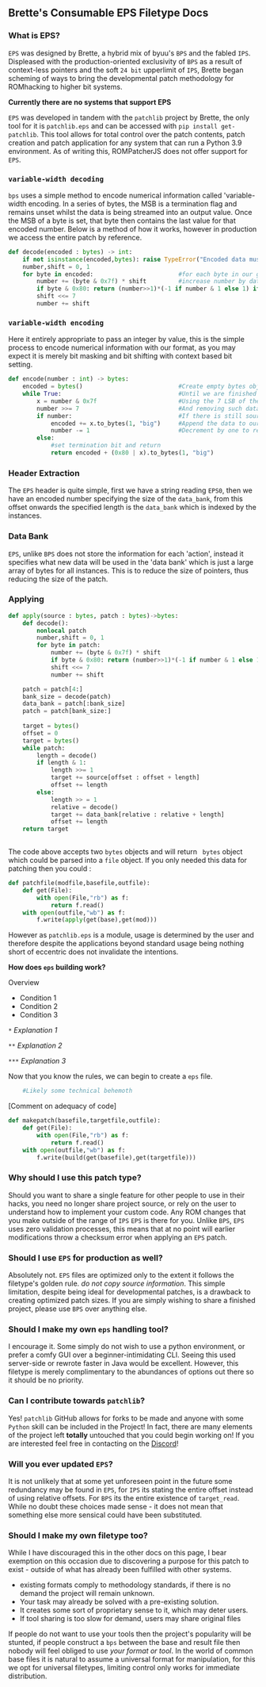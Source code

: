 ## **Brette's Consumable EPS Filetype Docs**

### What is EPS?

`EPS` was designed by Brette, a hybrid mix of byuu's `BPS` and the fabled `IPS`. Displeased with the production-oriented exclusivity of `BPS` as a result of context-less pointers and the soft `24 bit` upperlimit of `IPS`, Brette began scheming of ways to bring the developmental patch methodology for ROMhacking to higher bit systems. 

**Currently there are no systems that support EPS**

`EPS` was developed in tandem with the `patchlib` project by Brette, the only tool for it is `patchlib.eps` and can be accessed with `pip install get-patchlib`. This tool allows for total control over the patch contents, patch creation and patch application for any system that can run a Python 3.9 environment. As of writing this, ROMPatcherJS does not offer support for `EPS`.

### `variable-width decoding`
`bps` uses a simple method to encode numerical information called 'variable-width encoding. In a series of bytes, the MSB is a termination flag and remains unset whilst the data is being streamed into an output value. Once the MSB of a byte is set, that byte then contains the last value for that encoded number. Below is a method of how it works, however in production we access the entire patch by reference.
```python
def decode(encoded : bytes) -> int:
    if not isinstance(encoded,bytes): raise TypeError("Encoded data must be bytes object")
    number,shift = 0, 1
    for byte in encoded:					    #for each byte in our given data
        number += (byte & 0x7f) * shift		    #increase number by data bits
        if byte & 0x80: return (number>>1)*(-1 if number & 1 else 1) if signed else number				    #return if termination bytes set
        shift <<= 7
        number += shift
```
### `variable-width encoding`
Here it entirely appropriate to pass an integer by value, this is the simple process to encode numerical information with our format, as you may expect it is merely bit masking and bit shifting with context based bit setting. 
```python
def encode(number : int) -> bytes:
    encoded = bytes()						    #Create empty bytes object to store variable-width encoded bytes
    while True:									#Until we are finished
        x = number & 0x7f						#Using the 7 LSB of the number
        number >>= 7							#And removing such data
        if number: 								#If there is still source data to read
            encoded += x.to_bytes(1, "big")	    #Append the data to our bytes object
            number -= 1							#Decrement by one to remove ambiguity
        else: 
	        #set termination bit and return
            return encoded + (0x80 | x).to_bytes(1, "big")
```

### Header Extraction

The `EPS` header is quite simple, first we have a string reading `EPS0`, then we have an encoded number specifying the size of the `data_bank`, from this offset onwards the specified length is the `data_bank` which is indexed by the instances.

### Data Bank

`EPS`, unlike `BPS` does not store the information for each 'action', instead it specifies what new data will be used in the 'data bank' which is just a large array of bytes for all instances. This is to reduce the size of pointers, thus reducing the size of the patch.

### Applying

```py 
def apply(source : bytes, patch : bytes)->bytes:
	def decode():
		nonlocal patch
		number,shift = 0, 1
	    for byte in patch:
	        number += (byte & 0x7f) * shift
	        if byte & 0x80: return (number>>1)*(-1 if number & 1 else 1) if signed else number
	        shift <<= 7
	        number += shift

	patch = patch[4:]
	bank_size = decode(patch)
	data_bank = patch[:bank_size]
	patch = patch[bank_size:]
	
	target = bytes()
	offset = 0
	target = bytes()
	while patch: 
		length = decode() 
		if length & 1:
			length >>= 1
			target += source[offset : offset + length]
			offset += length 
		else:
			length >> = 1
			relative = decode() 
			target += data_bank[relative : relative + length]
			offset += length
	return target
		
```

The code above accepts two `bytes` objects and will return ` bytes` object which could be parsed into a `file` object.  If you only needed this data for patching then you could :
```python
def patchfile(modfile,basefile,outfile):
	def get(File):
		with open(File,"rb") as f:
			return f.read()
	with open(outfile,"wb") as f:
		f.write(apply(get(base),get(mod)))
```
However as `patchlib.eps` is a module, usage is determined by the user and therefore despite the applications beyond standard usage being nothing short of eccentric does not invalidate the intentions.

**How does `eps` building work?**

Overview

- Condition 1
- Condition 2
-  Condition 3

`*` *Explanation 1*

`**` *Explanation 2*

`***` *Explanation 3*

Now that you know the rules, we can begin to create a `eps` file.
```python
    #Likely some technical behemoth
```

[Comment on adequacy of code]
```python
def makepatch(basefile,targetfile,outfile):
	def get(File):
		with open(File,"rb") as f:
			return f.read()
	with open(outfile,"wb") as f:
		f.write(build(get(basefile),get(targetfile)))
```

### Why should I use this patch type?
Should you want to share a single feature for other people to use in their hacks, you need no longer share project source, or rely on the user to understand how to implement your custom code. Any ROM changes that you make outside of the range of `IPS` `EPS` is there for you. Unlike `BPS`, `EPS` uses zero validation processes, this means that at no point will earlier modifications throw a checksum error when applying an `EPS` patch.

### Should I use `EPS` for production as well?
Absolutely not. `EPS` files are optimized only to the extent it follows the filetype's golden rule. *do not copy source information*. This simple limitation, despite being ideal for developmental patches, is a drawback to creating optimized patch sizes. If you are simply wishing to share a finished project, please use `BPS` over anything else.

### Should I make my own `eps` handling tool?
I encourage it. Some simply do not wish to use a python environment, or prefer a comfy GUI over a beginner-intimidating CLI. Seeing this used  server-side or rewrote faster in Java would be excellent. However, this filetype is merely complimentary to the abundances of options out there so it should be no priority.



### Can I contribute towards `patchlib`?
Yes! `patchlib` GitHub allows for forks to be made and anyone with some `Python` skill can be included in the Project! In fact, there are many elements of the project left **totally** untouched that you could begin working on! If you are interested feel free in contacting on the [Discord](https://discord.com/invite/3DYCru4dCV)!

### Will you ever updated `EPS`?
It is not unlikely that at some yet unforeseen point in the future some redundancy may be found in `EPS`, for `IPS` its stating the entire offset instead of using relative offsets. For `BPS` its the entire existence of `target_read`. While no doubt these choices made sense - it does not mean that something else more sensical could have been substituted.
### Should I make my own filetype too?

While I have discouraged this in the other docs on this page, I bear exemption on this occasion due to discovering a purpose for this patch to exist - outside of what has already been fulfilled with other systems.
- existing formats comply to methodology standards, if there is no demand the project will remain unknown.
- Your task may already be solved with a pre-existing solution.
- It creates some sort of proprietary sense to it, which may deter users.
- If tool sharing is too slow for demand, users may share original files

If people do not want to use your tools then the project's popularity will be stunted, if people construct a `bps` between the base and result file then nobody will feel obliged to use *your format or tool*. In the world of common base files it is natural to assume a universal format for manipulation, for this we opt for universal filetypes, limiting control only works for immediate distribution.